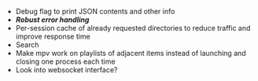 * Debug flag to print JSON contents and other info
* ***Robust error handling***
* Per-session cache of already requested directories to reduce traffic and improve response time
* Search
* Make mpv work on playlists of adjacent items instead of launching and closing one process each time
* Look into websocket interface?
